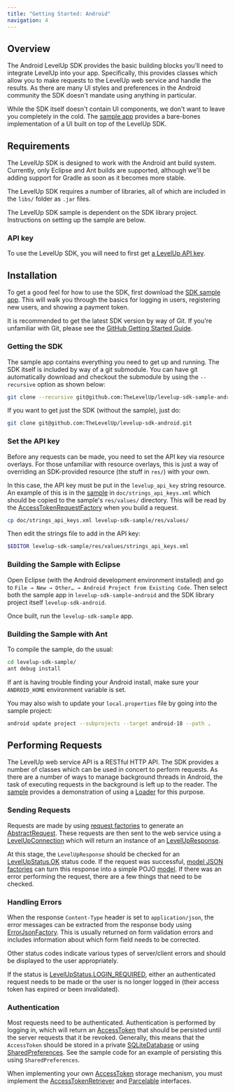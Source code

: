 ```yaml
---
title: "Getting Started: Android"
navigation: 4
---
```

## Overview

The Android LevelUp SDK provides the basic building blocks you'll need to integrate LevelUp into
your app. Specifically, this provides classes which allow you to make requests to the LevelUp web
service and handle the results.  As there are many UI styles and preferences in the Android
community the SDK doesn't mandate using anything in particular.

While the SDK itself doesn't contain UI components, we don't want to leave you completely in the
cold. The [sample app][sample] provides a bare-bones implementation of a UI built on top of the
LevelUp SDK.

## Requirements

The LevelUp SDK is designed to work with the Android ant build system. Currently, only Eclipse and
Ant builds are supported, although we'll be adding support for Gradle as soon as it becomes more
stable.

The LevelUp SDK requires a number of libraries, all of which are included in the `libs/` folder as
`.jar` files.

The LevelUp SDK sample is dependent on the SDK library project. Instructions on setting up the
sample are below.

### API key

To use the LevelUp SDK, you will need to first get [a LevelUp API key][api-key].

## Installation

To get a good feel for how to use the SDK, first download the [SDK sample app][sample]. This will
walk you through the basics for logging in users, registering new users, and showing a payment
token.

It is recommended to get the latest SDK version by way of Git. If you're unfamiliar with Git, please
see the [GitHub Getting Started Guide][git-intro].

### Getting the SDK

The sample app contains everything you need to get up and running. The SDK itself is included by way
of a git submodule. You can have git automatically download and checkout the submodule by using the
`--recursive` option as shown below:

```bash
git clone --recursive git@github.com:TheLevelUp/levelup-sdk-sample-android.git
```

If you want to get just the SDK (without the sample), just do:

```bash
git clone git@github.com:TheLevelUp/levelup-sdk-android.git
```

### <a id="set-the-api-key"></a>Set the API key

Before any requests can be made, you need to set the API key via resource overlays. For those
unfamiliar with resource overlays, this is just a way of overriding an SDK-provided resource (the
stuff in `res/`) with your own.

In this case, the API key must be put in the `levelup_api_key` string resource.  An example of this
is in the [sample] in `doc/strings_api_keys.xml` which should be copied to the sample's
`res/values/` directory. This will be read by the [AccessTokenRequestFactory] when you build a
request.

```bash
cp doc/strings_api_keys.xml levelup-sdk-sample/res/values/
```

Then edit the strings file to add in the API key:

```bash
$EDITOR levelup-sdk-sample/res/values/strings_api_keys.xml
```

### Building the Sample with Eclipse

Open Eclipse (with the Android development environment installed) and go to `File → New → Other… →
Android Project from Existing Code`. Then select both the sample app in `levelup-sdk-sample-android`
and the SDK library project itself `levelup-sdk-android`.

Once built, run the `levelup-sdk-sample` app.

### Building the Sample with Ant

To compile the sample, do the usual:

```bash
cd levelup-sdk-sample/
ant debug install
```

If ant is having trouble finding your Android install, make sure your `ANDROID_HOME` environment
variable is set.

You may also wish to update your `local.properties` file by going into the sample project:


```bash
android update project --subprojects --target android-18 --path .
```

## Performing Requests

The LevelUp web service API is a RESTful HTTP API. The SDK provides a number of classes which can be
used in concert to perform requests. As there are a number of ways to manage background threads in
Android, the task of executing requests in the background is left up to the reader. The [sample]
provides a demonstration of using a [Loader] for this purpose.

### Sending Requests

Requests are made by using [request factories] to generate an [AbstractRequest]. These requests are
then sent to the web service using a [LevelUpConnection] which will return an instance of an
[LevelUpResponse].

At this stage, the `LevelUpResponse` should be checked for an [LevelUpStatus.OK] status code. If the
request was successful, [model JSON factories] can turn this response into a simple POJO [model]. If
there was an error performing the request, there are a few things that need to be checked.

### <a id="errors"></a>Handling Errors

When the response `Content-Type` header is set to `application/json`, the error messages can be
extracted from the response body using [ErrorJsonFactory]. This is usually returned on form
validation errors and includes information about which form field needs to be corrected.

Other status codes indicate various types of server/client errors and should be displayed to the
user appropriately.

If the status is [LevelUpStatus.LOGIN_REQUIRED], either an authenticated request needs to be made or
the user is no longer logged in (their access token has expired or been invalidated).

### <a id="authentication"></a>Authentication

Most requests need to be authenticated. Authentication is performed by logging in, which will
return an [AccessToken] that should be persisted until the server requests that it be revoked.
Generally, this means that the `AccessToken` should be stored in a private [SQLiteDatabase] or using
[SharedPreferences]. See the sample code for an example of persisting this using
`SharedPreferences`.

When implementing your own [AccessToken] storage mechanism, you must implement the
[AccessTokenRetriever] and [Parcelable] interfaces.


[source]: https://github.com/TheLevelUp/levelup-sdk-android
[sample]: https://github.com/TheLevelUp/levelup-sdk-sample-android
[library-projects]: https://developer.android.com/tools/projects/projects-eclipse.html
[api-key]: ../../../getting-started/sign-up/
[git-intro]: https://help.github.com/articles/set-up-git

[Loader]: https://developer.android.com/reference/android/content/Loader.html
[AccessTokenRequestFactory]: http://thelevelup.github.io/levelup-sdk-android/com/scvngr/levelup/core/net/request/factory/AccessTokenRequestFactory.html
[request factories]: http://thelevelup.github.io/levelup-sdk-android/com/scvngr/levelup/core/net/request/factory/package-summary.html
[AbstractRequest]: http://thelevelup.github.io/levelup-sdk-android/com/scvngr/levelup/core/net/AbstractRequest.html
[LevelUpConnection]: http://thelevelup.github.io/levelup-sdk-android/com/scvngr/levelup/core/net/LevelUpConnection.html
[LevelUpResponse]: http://thelevelup.github.io/levelup-sdk-android/com/scvngr/levelup/core/net/LevelUpResponse.html
[model JSON factories]: http://thelevelup.github.io/levelup-sdk-android/com/scvngr/levelup/core/model/factory/json/package-summary.html
[model]: http://thelevelup.github.io/levelup-sdk-android/com/scvngr/levelup/core/model/package-summary.html
[LevelUpStatus.OK]: http://thelevelup.github.io/levelup-sdk-android/com/scvngr/levelup/core/net/LevelUpStatus.html#OK
[ErrorJsonFactory]: http://thelevelup.github.io/levelup-sdk-android/com/scvngr/levelup/core/model/factory/json/ErrorJsonFactory.html
[LevelUpStatus.LOGIN_REQUIRED]: http://thelevelup.github.io/levelup-sdk-android/com/scvngr/levelup/core/net/LevelUpStatus.html#LOGIN_REQUIRED
[AccessToken]: http://thelevelup.github.io/levelup-sdk-android/com/scvngr/levelup/core/model/AccessToken.html
[SQLiteDatabase]: https://developer.android.com/reference/android/database/sqlite/SQLiteDatabase.html
[SharedPreferences]: http://developer.android.com/reference/android/content/SharedPreferences.html
[AccessTokenRetriever]: http://thelevelup.github.io/levelup-sdk-android/com/scvngr/levelup/core/net/AccessTokenRetriever.html
[Parcelable]: http://developer.android.com/reference/android/os/Parcelable.html
